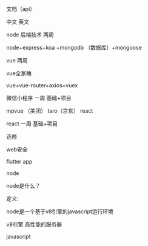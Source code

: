 文档（api）

中文     英文

node   后端技术    两周

node+express+koa +mongodb （数据库）+mongoose

vue   两周

vue全家桶   

vue+vue-router+axios+vuex   

微信小程序   一周    基础+项目

mpvue （美团）  taro（京东）  react

react     一周      基础+项目



选修

web安全

flutter     app







node

node是什么？ 

定义:

node是一个基于v8引擎的javascript运行环境

v8引擎   高性能的服务器      

javascript









